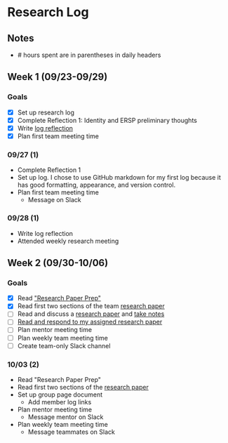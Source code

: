 # Research Log

## Notes
- \# hours spent are in parentheses in daily headers

## Week 1 (09/23-09/29)

### Goals
- [X] Set up research log
- [X] Complete Reflection 1: Identity and ERSP preliminary thoughts
- [X] Write [log reflection](https://docs.google.com/document/d/1tth25z1mP1-FY_61-xe6FEbStgGxtg8T71m375zLqW8/edit?usp=sharing)
- [X] Plan first team meeting time

### 09/27 (1)
- Complete Reflection 1
- Set up log. I chose to use GitHub markdown for my first log because it has good formatting, appearance, and version control.
- Plan first team meeting time
  - Message on Slack

### 09/28 (1)
- Write log reflection
- Attended weekly research meeting


## Week 2 (09/30-10/06)

### Goals
- [X] Read ["Research Paper Prep"](https://ersp.cs.ucsb.edu/cs190n/assignment-research-paper-prep)
- [X] Read first two sections of the team [research paper](https://www.usenix.org/system/files/osdi21-ahmad.pdf)
- [ ] Read and discuss a [research paper](https://arxiv.org/pdf/1612.07828.pdf) and [take notes](https://docs.google.com/document/u/2/d/1-BN9rOPSgKlLXDo4_v1QWkaCewLlss2lfjOfiUxtlZY/edit)
- [ ] [Read and respond to my assigned research paper](https://ersp.cs.ucsb.edu/cs190n/assignment-reading-research-paper)
- [ ] Plan mentor meeting time
- [ ] Plan weekly team meeting time
- [ ] Create team-only Slack channel

### 10/03 (2)
- Read "Research Paper Prep"
- Read first two sections of the [research paper](https://www.usenix.org/system/files/osdi21-ahmad.pdf)
- Set up group page document
  - Add member log links
- Plan mentor meeting time
  - Message mentor on Slack
- Plan weekly team meeting time
  - Message teammates on Slack

